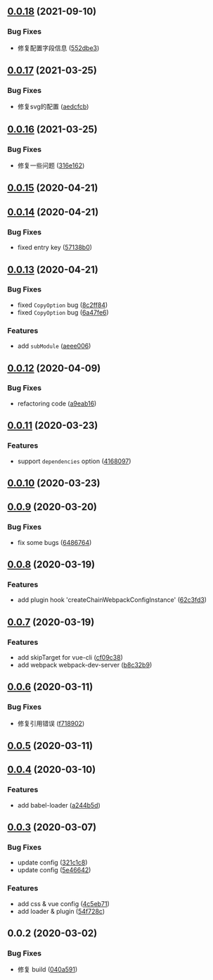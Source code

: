## [0.0.18](https://github.com/MicroAppJS/plugin-webpack/compare/v0.0.17...v0.0.18) (2021-09-10)


### Bug Fixes

* 修复配置字段信息 ([552dbe3](https://github.com/MicroAppJS/plugin-webpack/commit/552dbe39cf413b5292cbce50078fbba75ab69f66))

## [0.0.17](https://github.com/MicroAppJS/plugin-webpack/compare/v0.0.16...v0.0.17) (2021-03-25)


### Bug Fixes

* 修复svg的配置 ([aedcfcb](https://github.com/MicroAppJS/plugin-webpack/commit/aedcfcb982c96e5ebe06cd84365bbaafb780ee40))

## [0.0.16](https://github.com/MicroAppJS/plugin-webpack/compare/v0.0.15...v0.0.16) (2021-03-25)


### Bug Fixes

* 修复一些问题 ([316e162](https://github.com/MicroAppJS/plugin-webpack/commit/316e16210073c41778bd2d7fe27b100f3ebeb2a2))

## [0.0.15](https://github.com/MicroAppJS/plugin-webpack/compare/v0.0.14...v0.0.15) (2020-04-21)

## [0.0.14](https://github.com/MicroAppJS/plugin-webpack/compare/v0.0.13...v0.0.14) (2020-04-21)


### Bug Fixes

* fixed entry key ([57138b0](https://github.com/MicroAppJS/plugin-webpack/commit/57138b097fc1b9181aded35a676b9d2898a85b7c))

## [0.0.13](https://github.com/MicroAppJS/plugin-webpack/compare/v0.0.12...v0.0.13) (2020-04-21)


### Bug Fixes

* fixed `CopyOption` bug ([8c2ff84](https://github.com/MicroAppJS/plugin-webpack/commit/8c2ff840dff625a5efea16bfe427d7c5e8f20109))
* fixed `CopyOption` bug ([6a47fe6](https://github.com/MicroAppJS/plugin-webpack/commit/6a47fe67bd2b30683d9a6f487c5195a2be266591))


### Features

* add `subModule` ([aeee006](https://github.com/MicroAppJS/plugin-webpack/commit/aeee00695450d3bbf5d7c016ad7cb92c4e71008b))

## [0.0.12](https://github.com/MicroAppJS/plugin-webpack/compare/v0.0.11...v0.0.12) (2020-04-09)


### Bug Fixes

* refactoring code ([a9eab16](https://github.com/MicroAppJS/plugin-webpack/commit/a9eab16441d554b270c11f1623fb746af084ee6a))

## [0.0.11](https://github.com/MicroAppJS/plugin-webpack/compare/v0.0.10...v0.0.11) (2020-03-23)


### Features

* support `dependencies` option ([4168097](https://github.com/MicroAppJS/plugin-webpack/commit/4168097fd9e99ea31fcfe612a4848c05c4d89bca))

## [0.0.10](https://github.com/MicroAppJS/plugin-webpack/compare/v0.0.9...v0.0.10) (2020-03-23)

## [0.0.9](https://github.com/MicroAppJS/plugin-webpack/compare/v0.0.8...v0.0.9) (2020-03-20)


### Bug Fixes

* fix some bugs ([6486764](https://github.com/MicroAppJS/plugin-webpack/commit/648676479c631aa20a42de0685d8a80ac847497a))

## [0.0.8](https://github.com/MicroAppJS/plugin-webpack/compare/v0.0.7...v0.0.8) (2020-03-19)


### Features

* add plugin hook 'createChainWebpackConfigInstance' ([62c3fd3](https://github.com/MicroAppJS/plugin-webpack/commit/62c3fd32b31bd9cf3c5847556b9ad16c1ff953a7))

## [0.0.7](https://github.com/MicroAppJS/plugin-webpack/compare/v0.0.6...v0.0.7) (2020-03-19)


### Features

* add skipTarget for vue-cli ([cf09c38](https://github.com/MicroAppJS/plugin-webpack/commit/cf09c384e7aa4505d8d81b07cb6e1dc0029b065c))
* add webpack webpack-dev-server ([b8c32b9](https://github.com/MicroAppJS/plugin-webpack/commit/b8c32b9b9da13a2e107d4f5e14db43c34a58d960))

## [0.0.6](https://github.com/MicroAppJS/plugin-webpack/compare/v0.0.5...v0.0.6) (2020-03-11)


### Bug Fixes

* 修复引用错误 ([f718902](https://github.com/MicroAppJS/plugin-webpack/commit/f7189029f502ddd675de4ff479599f05f3070046))

## [0.0.5](https://github.com/MicroAppJS/plugin-webpack/compare/v0.0.4...v0.0.5) (2020-03-11)

## [0.0.4](https://github.com/MicroAppJS/plugin-webpack/compare/v0.0.3...v0.0.4) (2020-03-10)


### Features

* add babel-loader ([a244b5d](https://github.com/MicroAppJS/plugin-webpack/commit/a244b5d613e7d728b0fea85e0170deba1052baaa))

## [0.0.3](https://github.com/MicroAppJS/plugin-webpack/compare/v0.0.2...v0.0.3) (2020-03-07)


### Bug Fixes

* update config ([321c1c8](https://github.com/MicroAppJS/plugin-webpack/commit/321c1c8a915b67130db8345e2567af7e5c47deaa))
* update config ([5e46642](https://github.com/MicroAppJS/plugin-webpack/commit/5e46642c6e9f63da43ff2d02ca7bcc781cff4343))


### Features

* add css & vue config ([4c5eb71](https://github.com/MicroAppJS/plugin-webpack/commit/4c5eb71358c0a8bb416412039c719158617e084f))
* add loader & plugin ([54f728c](https://github.com/MicroAppJS/plugin-webpack/commit/54f728cbee63a623b2c02ac843465668558e596e))

## 0.0.2 (2020-03-02)


### Bug Fixes

* 修复 build ([040a591](https://github.com/MicroAppJS/plugin-webpack/commit/040a59128ee0cde85b9e114b1609608830ab1506))

